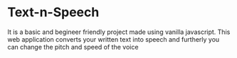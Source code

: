 # Text-n-Speech
It is a basic and begineer friendly project made using vanilla javascript. This web application converts your written text into speech and furtherly you can change the pitch and speed of the voice
